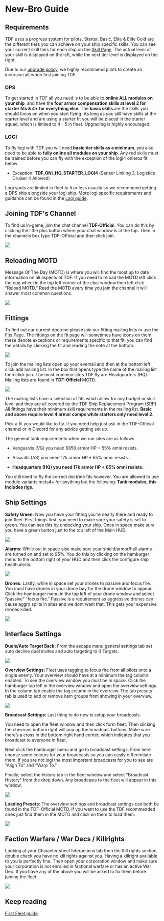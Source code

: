 # New-Bro Guide

## Requirements

TDF uses a progress system for pilots, Starter, Basic, Elite & Elite Gold are the different tiers you can achieve on your ship specific skills. You can see your current skill tiers for each ship on the [Skill Page](/skills). The actual level of your skill is displayed on the left, while the next tier level is displayed on the right.

Due to our [upgrade policy](/guide/upgrade), we highly recommend pilots to create an incursion alt when first joining TDF.

### DPS

To get started in TDF all you need is to be able to **online ALL modules on your ship**, and have the **four armor compensation skills at level 2 for starter fits & 4+ for everything else**. The **basic skills** are the skills you should focus on when you start flying. As long as you still have skills at the starter level and are using a starter fit you will be placed in the starter squad, which is limited to 4 - 5 in fleet. Upgrading is highly encouraged.

### LOGI

To fly logi with TDF you will need **basic tier skills as a minimum**, you also need to be able to **fully online all modules on your ship**. Any red skills must be trained before you can fly with the exception of the logi4 onieros fit below:

- Exception: **TDF_ONI_HQ_STARTER_LOGI4** (Sensor Linking 3, Logistics Cruiser 4 Allowed)

Logi spots are limited in fleet to 5 or less usually so we recommend getting a DPS ship alongside your logi ship. More logi specific requirements and guidance can be found in the [Logi guide](/guide/logi).

## Joining TDF's Channel

To find us in-game; join the chat channel **TDF-Official**. You can do this by clicking the little plus button where your chat window is at the top. Then in the channels box type TDF-Official and then click join.

![](joinchannel.png)

## Reloading MOTD

Message Of The Day (MOTD) is where you will find the most up to date information on all aspects of TDF. If you need to reload the MOTD left click the cog wheel in the top left corner of the chat window then left click "Reload MOTD." Read the MOTD every time you join the channel it will answer most common questions.

![](reloadmotd.png)

## Fittings

To find out our current doctrine please join our fitting mailing lists or use the [Fits Page](/fits). The fittings on the fit page will sometimes have icons on them, these denote exceptions or requirements specific to that fit, you can find the details by clicking the fit and reading the note at the bottom.

![](fitnotes.png)

To join the mailing lists open up your evemail and then at the bottom left click add mailing list. In the box that opens type the name of the mailing list then click join. The most common sites TDF fly are Headquarters (HQ). Mailing lists are found in **TDF-Official** MOTD.

![](mailinglisthq.png)

The mailing lists have a selection of fits which allow for any budget or skill level and they are all covered by the TDF Ship Replacement Program (SRP). All fittings have their minimum skill requirements in the mailing list. **Basic and above require level 4 armor comps while starters only need level 2**.

Pick a fit you would like to fly. If you need help just ask in the TDF-Official channel or in Discord for any advice getting set up.

The general tank requirements when we run sites are as follows

- Vanguards (VG) you need 9850 armor HP + 55% omni resists.  

- Assaults (AS) you need 17k armor HP + 65% omni resists.
 
- **Headquarters (HQ) you need 17k armor HP + 65% omni resists.**

 You still need to fly the correct doctrine fits however. You are allowed to use module variants meta4+ for anything but the following: **Tank modules, this includes rigs**.

## Ship Settings

**Safety Green:** Now you have your fitting you’re nearly there and ready to join fleet. First things first, you need to make sure your safety is set to green. You can see this by undocking your ship. Once in space make sure you have a green button just to the top left of the Main HUD.

![](safetysetgreen.png)

**Alarms:** While out in space also make sure your shield/armor/hull alarms are turned on and set to 95%. You do this by clicking on the hamburger menu to the bottom right of your HUD and then click the configure ship health alerts.

![](healthalert.png)

**Drones:** Lastly; while in space set your drones to passive and focus fire. You must have drones in your drone bay for the drone window to appear. Click the hamburger menu in the top left of your drone window and select "passive" "focus fire." Passive is a requirement as aggressive drones can cause aggro splits in sites and we dont want that. This gets your expensive drones killed.

![](drones.png)

## Interface Settings

**Duels/Auto Target Back:** From the escape menu general settings tab set auto decline duel invites and auto targeting to 0 Targets.

![](retargetnduel.png)

**Overview Settings:** Fleet uses tagging to focus fire from all pilots onto a single enemy. Your overview should have at a minimum the tag column enabled. To see the overview window you must be in space. Click the hamburger top left in the overview window and open the overview settings. In the column tab enable the tag column in the overview. The tab presets tab is used to add or remove item groups from showing in your overview.

![](overview.png)

**Broadcast Settings:** Last thing to do now is setup your broadcasts.

You need to open the fleet window and then click form fleet. Then clicking the chevrons bottom right will pop up the broadcast buttons. Make sure there’s a cross in the bottom right hand corner, which indicates that you broadcast to everyone in fleet.

Next click the hamburger menu and go to broadcast settings. From here choose some colours for your broadcasts so you can easily differentiate them. If you are not logi the most important broadcasts for you to see are "Align To" and "Warp To."

Finally; select the history tab in the fleet window and select "Broadcast History" from the drop down. Any broadcasts to the fleet will appear in this window.

![](broadcasts.png)

**Loading Presets:** The overview settings and broadcast settings can both be found in the TDF-Official MOTD. If you want to use the TDF recommended ones just find them in the MOTD and click on them to load them.

![](presets.png)

## Faction Warfare / War Decs / Killrights

Looking at your Character sheet Interactions tab then the Kill rights section, double check you have no kill rights against you. Having a killright available to you is perfectly fine. Then open your corporation window and make sure your corporation is not enrolled in factional warfare or has an active War Dec. If you have any of the above you will be asked to fix them before joining the fleet.

![](war.png)

## Keep reading

[First Fleet guide](/guide/xup)
